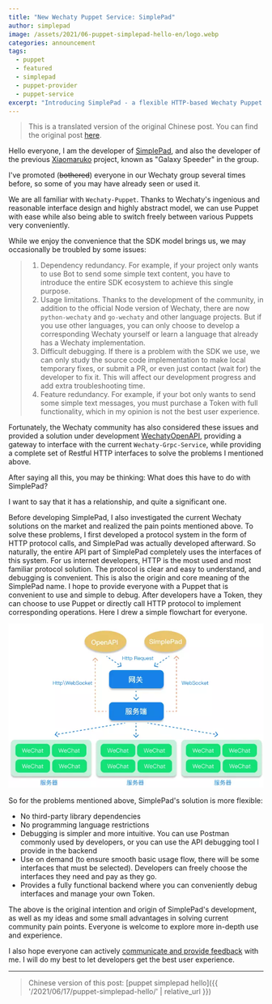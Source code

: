```yaml
---
title: "New Wechaty Puppet Service: SimplePad"
author: simplepad
image: /assets/2021/06-puppet-simplepad-hello-en/logo.webp
categories: announcement
tags:
  - puppet
  - featured
  - simplepad
  - puppet-provider
  - puppet-service
excerpt: "Introducing SimplePad - a flexible HTTP-based Wechaty Puppet service that offers language-agnostic API access with pay-per-use pricing model."
---
```


> This is a translated version of the original Chinese post. You can find the original post [here](/2021/06/17/puppet-simplepad-hello/).

Hello everyone, I am the developer of [SimplePad](https://github.com/chatrbot/wechaty-puppet-simplepad), and also the developer of the previous [Xiaomaruko](https://github.com/chatrbot/chatbot) project, known as "Galaxy Speeder" in the group.

I've promoted (~~bothered~~) everyone in our Wechaty group several times before, so some of you may have already seen or used it.

We are all familiar with `Wechaty-Puppet`. Thanks to Wechaty's ingenious and reasonable interface design and highly abstract model, we can use Puppet with ease while also being able to switch freely between various Puppets very conveniently.

While we enjoy the convenience that the SDK model brings us, we may occasionally be troubled by some issues:

> 1. Dependency redundancy. For example, if your project only wants to use Bot to send some simple text content, you have to introduce the entire SDK ecosystem to achieve this single purpose.
> 2. Usage limitations. Thanks to the development of the community, in addition to the official Node version of Wechaty, there are now `python-wechaty` and `go-wechaty` and other language projects. But if you use other languages, you can only choose to develop a corresponding Wechaty yourself or learn a language that already has a Wechaty implementation.
> 3. Difficult debugging. If there is a problem with the SDK we use, we can only study the source code implementation to make local temporary fixes, or submit a PR, or even just contact (wait for) the developer to fix it. This will affect our development progress and add extra troubleshooting time.
> 4. Feature redundancy. For example, if your bot only wants to send some simple text messages, you must purchase a Token with full functionality, which in my opinion is not the best user experience.

Fortunately, the Wechaty community has also considered these issues and provided a solution under development [WechatyOpenAPI](https://github.com/wechaty/openapi), providing a gateway to interface with the current `Wechaty-Grpc-Service`, while providing a complete set of Restful HTTP interfaces to solve the problems I mentioned above.

After saying all this, you may be thinking: What does this have to do with SimplePad?

I want to say that it has a relationship, and quite a significant one.

Before developing SimplePad, I also investigated the current Wechaty solutions on the market and realized the pain points mentioned above. To solve these problems, I first developed a protocol system in the form of HTTP protocol calls, and SimplePad was actually developed afterward. So naturally, the entire API part of SimplePad completely uses the interfaces of this system. For us internet developers, HTTP is the most used and most familiar protocol solution. The protocol is clear and easy to understand, and debugging is convenient. This is also the origin and core meaning of the SimplePad name. I hope to provide everyone with a Puppet that is convenient to use and simple to debug. After developers have a Token, they can choose to use Puppet or directly call HTTP protocol to implement corresponding operations. Here I drew a simple flowchart for everyone.

![process](/assets/2021/06-puppet-simplepad-hello-en/process.webp)

So for the problems mentioned above, SimplePad's solution is more flexible:

- No third-party library dependencies
- No programming language restrictions
- Debugging is simpler and more intuitive. You can use Postman commonly used by developers, or you can use the API debugging tool I provide in the backend
- Use on demand (to ensure smooth basic usage flow, there will be some interfaces that must be selected). Developers can freely choose the interfaces they need and pay as they go.
- Provides a fully functional backend where you can conveniently debug interfaces and manage your own Token.

The above is the original intention and origin of SimplePad's development, as well as my ideas and some small advantages in solving current community pain points. Everyone is welcome to explore more in-depth use and experience.

I also hope everyone can actively [communicate and provide feedback](https://github.com/chatrbot/wechaty-puppet-simplepad/issues) with me. I will do my best to let developers get the best user experience.

---

> Chinese version of this post: [puppet simplepad hello]({{ '/2021/06/17/puppet-simplepad-hello/' | relative_url }})
